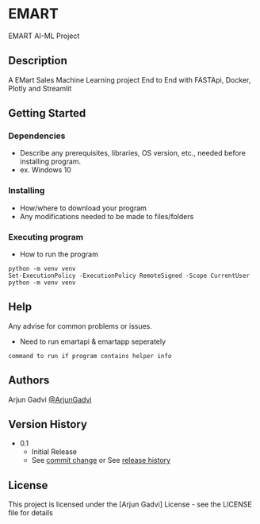 # EMART
EMART AI-ML Project

## Description
A EMart Sales Machine Learning project End to End with FASTApi, Docker, Plotly and Streamlit

## Getting Started
### Dependencies
* Describe any prerequisites, libraries, OS version, etc., needed before installing program.
* ex. Windows 10

### Installing
* How/where to download your program
* Any modifications needed to be made to files/folders

### Executing program
* How to run the program
```
python -m venv venv
Set-ExecutionPolicy -ExecutionPolicy RemoteSigned -Scope CurrentUser
python -m venv venv
```

## Help
Any advise for common problems or issues.
* Need to run emartapi & emartapp seperately
```
command to run if program contains helper info
```

## Authors
Arjun Gadvi [@ArjunGadvi](arjun.gadvi@gmail.com)

## Version History
* 0.1
    * Initial Release
    * See [commit change]() or See [release history]()

## License
This project is licensed under the [Arjun Gadvi] License - see the LICENSE file for details